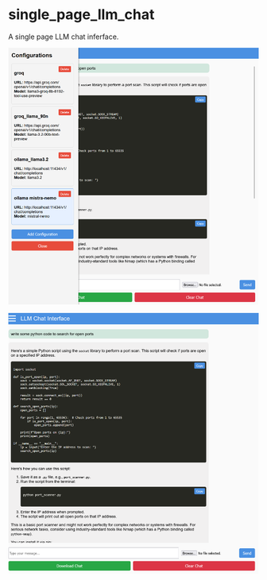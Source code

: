 # single_page_llm_chat
 A single page LLM chat inferface. 

![image-alt-text](screen1.png)


![image-alt-text](screen2.png)
